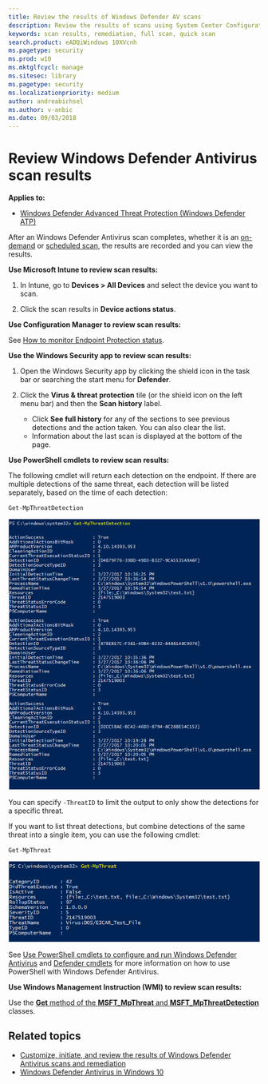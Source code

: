 ```yaml
---
title: Review the results of Windows Defender AV scans 
description: Review the results of scans using System Center Configuration Manager, Microsoft Intune, or the Windows Security app
keywords: scan results, remediation, full scan, quick scan
search.product: eADQiWindows 10XVcnh
ms.pagetype: security
ms.prod: w10
ms.mktglfcycl: manage
ms.sitesec: library
ms.pagetype: security
ms.localizationpriority: medium
author: andreabichsel
ms.author: v-anbic
ms.date: 09/03/2018
---
```


# Review Windows Defender Antivirus scan results

**Applies to:**

- [Windows Defender Advanced Threat Protection (Windows Defender ATP)](https://wincom.blob.core.windows.net/documents/Windows10_Commercial_Comparison.pdf)

After an Windows Defender Antivirus scan completes, whether it is an [on-demand](run-scan-windows-defender-antivirus.md) or [scheduled scan](scheduled-catch-up-scans-windows-defender-antivirus.md), the results are recorded and you can view the results. 


**Use Microsoft Intune to review scan results:**

1. In Intune, go to **Devices > All Devices** and select the device you want to scan.

2. Click the scan results in **Device actions status**.

**Use Configuration Manager to review scan results:**

See [How to monitor Endpoint Protection status](https://docs.microsoft.com/sccm/protect/deploy-use/monitor-endpoint-protection).


**Use the Windows Security app to review scan results:**

1. Open the Windows Security app by clicking the shield icon in the task bar or searching the start menu for **Defender**.

2. Click the **Virus & threat protection** tile (or the shield icon on the left menu bar) and then the **Scan history** label.

    - Click **See full history** for any of the sections to see previous detections and the action taken. You can also clear the list.
    - Information about the last scan is displayed at the bottom of the page.




**Use PowerShell cmdlets to review scan results:**

The following cmdlet will return each detection on the endpoint. If there are multiple detections of the same threat, each detection will be listed separately, based on the time of each detection:

```PowerShell
Get-MpThreatDetection
```

![IMAGEALT](images/defender/wdav-get-mpthreatdetection.png)

You can specify `-ThreatID` to limit the output to only show the detections for a specific threat.

If you want to list threat detections, but combine detections of the same threat into a single item, you can use the following cmdlet:

```PowerShell
Get-MpThreat
```

![IMAGEALT](images/defender/wdav-get-mpthreat.png)

See [Use PowerShell cmdlets to configure and run Windows Defender Antivirus](use-powershell-cmdlets-windows-defender-antivirus.md) and [Defender cmdlets](https://technet.microsoft.com/itpro/powershell/windows/defender/index) for more information on how to use PowerShell with Windows Defender Antivirus.

**Use Windows Management Instruction (WMI) to review scan results:**

Use the [**Get** method of the **MSFT_MpThreat** and **MSFT_MpThreatDetection**](https://msdn.microsoft.com/library/dn439477(v=vs.85).aspx) classes.





## Related topics

- [Customize, initiate, and review the results of Windows Defender Antivirus scans and remediation](customize-run-review-remediate-scans-windows-defender-antivirus.md)
- [Windows Defender Antivirus in Windows 10](windows-defender-antivirus-in-windows-10.md)